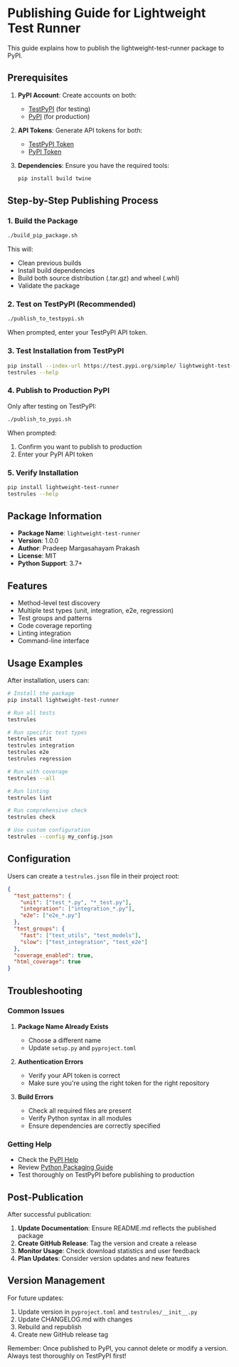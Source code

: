 # Publishing Guide for Lightweight Test Runner

This guide explains how to publish the lightweight-test-runner package to PyPI.

## Prerequisites

1. **PyPI Account**: Create accounts on both:
   - [TestPyPI](https://test.pypi.org/account/register/) (for testing)
   - [PyPI](https://pypi.org/account/register/) (for production)

2. **API Tokens**: Generate API tokens for both:
   - [TestPyPI Token](https://test.pypi.org/manage/account/token/)
   - [PyPI Token](https://pypi.org/manage/account/token/)

3. **Dependencies**: Ensure you have the required tools:
   ```bash
   pip install build twine
   ```

## Step-by-Step Publishing Process

### 1. Build the Package

```bash
./build_pip_package.sh
```

This will:
- Clean previous builds
- Install build dependencies
- Build both source distribution (.tar.gz) and wheel (.whl)
- Validate the package

### 2. Test on TestPyPI (Recommended)

```bash
./publish_to_testpypi.sh
```

When prompted, enter your TestPyPI API token.

### 3. Test Installation from TestPyPI

```bash
pip install --index-url https://test.pypi.org/simple/ lightweight-test-runner
testrules --help
```

### 4. Publish to Production PyPI

Only after testing on TestPyPI:

```bash
./publish_to_pypi.sh
```

When prompted:
1. Confirm you want to publish to production
2. Enter your PyPI API token

### 5. Verify Installation

```bash
pip install lightweight-test-runner
testrules --help
```

## Package Information

- **Package Name**: `lightweight-test-runner`
- **Version**: 1.0.0
- **Author**: Pradeep Margasahayam Prakash
- **License**: MIT
- **Python Support**: 3.7+

## Features

- Method-level test discovery
- Multiple test types (unit, integration, e2e, regression)
- Test groups and patterns
- Code coverage reporting
- Linting integration
- Command-line interface

## Usage Examples

After installation, users can:

```bash
# Install the package
pip install lightweight-test-runner

# Run all tests
testrules

# Run specific test types
testrules unit
testrules integration
testrules e2e
testrules regression

# Run with coverage
testrules --all

# Run linting
testrules lint

# Run comprehensive check
testrules check

# Use custom configuration
testrules --config my_config.json
```

## Configuration

Users can create a `testrules.json` file in their project root:

```json
{
  "test_patterns": {
    "unit": ["test_*.py", "*_test.py"],
    "integration": ["integration_*.py"],
    "e2e": ["e2e_*.py"]
  },
  "test_groups": {
    "fast": ["test_utils", "test_models"],
    "slow": ["test_integration", "test_e2e"]
  },
  "coverage_enabled": true,
  "html_coverage": true
}
```

## Troubleshooting

### Common Issues

1. **Package Name Already Exists**
   - Choose a different name
   - Update `setup.py` and `pyproject.toml`

2. **Authentication Errors**
   - Verify your API token is correct
   - Make sure you're using the right token for the right repository

3. **Build Errors**
   - Check all required files are present
   - Verify Python syntax in all modules
   - Ensure dependencies are correctly specified

### Getting Help

- Check the [PyPI Help](https://pypi.org/help/)
- Review [Python Packaging Guide](https://packaging.python.org/)
- Test thoroughly on TestPyPI before publishing to production

## Post-Publication

After successful publication:

1. **Update Documentation**: Ensure README.md reflects the published package
2. **Create GitHub Release**: Tag the version and create a release
3. **Monitor Usage**: Check download statistics and user feedback
4. **Plan Updates**: Consider version updates and new features

## Version Management

For future updates:

1. Update version in `pyproject.toml` and `testrules/__init__.py`
2. Update CHANGELOG.md with changes
3. Rebuild and republish
4. Create new GitHub release tag

Remember: Once published to PyPI, you cannot delete or modify a version. Always test thoroughly on TestPyPI first!